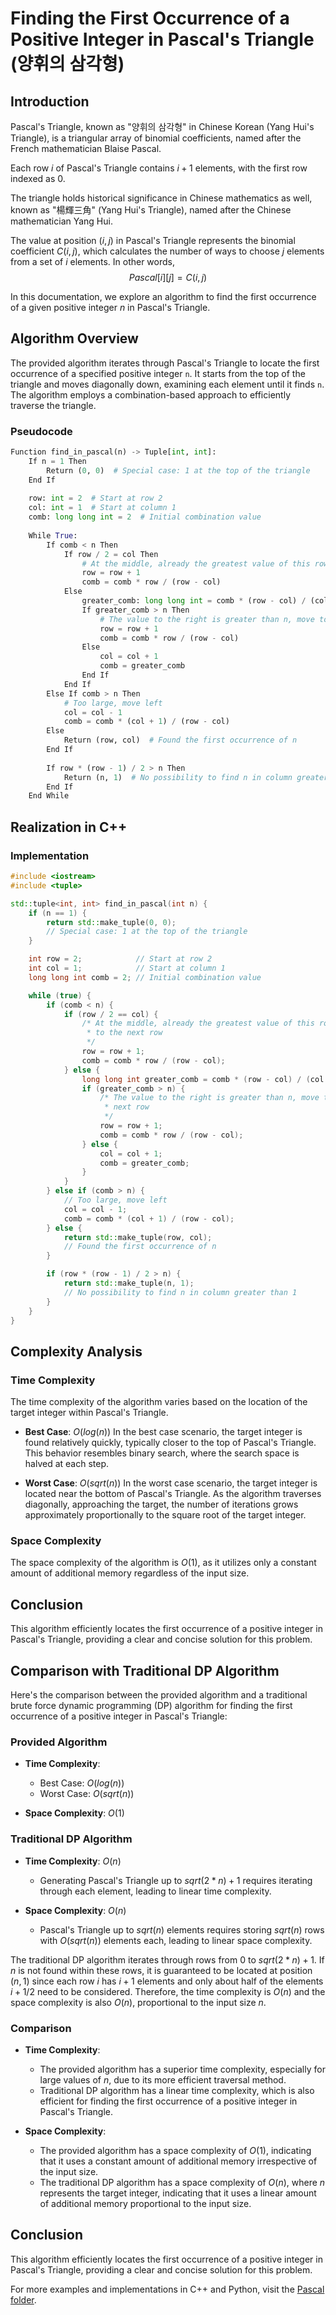 # Finding the First Occurrence of a Positive Integer in Pascal's Triangle (양휘의 삼각형)

## Introduction

Pascal's Triangle, known as "양휘의 삼각형" in  Chinese Korean (Yang Hui's Triangle), is a triangular array of binomial coefficients, named after the French mathematician Blaise Pascal. 

Each row $i$ of Pascal's Triangle contains $i+ 1$ elements, with the first row indexed as 0. 

The triangle holds historical significance in Chinese mathematics as well, known as "楊輝三角" (Yang Hui's Triangle), named after the Chinese mathematician Yang Hui. 

The value at position $(i, j)$ in Pascal's Triangle represents the binomial coefficient $C(i, j)$, which calculates the number of ways to choose $j$ elements from a set of $i$ elements. 
In other words, 
$$Pascal[i][j] = C(i, j)$$

In this documentation, we explore an algorithm to find the first occurrence of a given positive integer $n$ in Pascal's Triangle.

## Algorithm Overview

The provided algorithm iterates through Pascal's Triangle to locate the first occurrence of a specified positive integer `n`. It starts from the top of the triangle and moves diagonally down, examining each element until it finds `n`. 
The algorithm employs a combination-based approach to efficiently traverse the triangle.

### Pseudocode

```python
Function find_in_pascal(n) -> Tuple[int, int]:
    If n = 1 Then
        Return (0, 0)  # Special case: 1 at the top of the triangle
    End If
    
    row: int = 2  # Start at row 2
    col: int = 1  # Start at column 1
    comb: long long int = 2  # Initial combination value
    
    While True:
        If comb < n Then
            If row / 2 = col Then
                # At the middle, already the greatest value of this row, move to the next row
                row = row + 1
                comb = comb * row / (row - col)
            Else
                greater_comb: long long int = comb * (row - col) / (col + 1)
                If greater_comb > n Then
                    # The value to the right is greater than n, move to the next row
                    row = row + 1
                    comb = comb * row / (row - col)
                Else
                    col = col + 1
                    comb = greater_comb
                End If
            End If
        Else If comb > n Then
            # Too large, move left
            col = col - 1
            comb = comb * (col + 1) / (row - col)
        Else
            Return (row, col)  # Found the first occurrence of n
        End If
        
        If row * (row - 1) / 2 > n Then
            Return (n, 1)  # No possibility to find n in column greater than 1
        End If
    End While
```

## Realization in C++

### Implementation

```cpp
#include <iostream>
#include <tuple>

std::tuple<int, int> find_in_pascal(int n) {
    if (n == 1) {
        return std::make_tuple(0, 0);
        // Special case: 1 at the top of the triangle
    }

    int row = 2;            // Start at row 2
    int col = 1;            // Start at column 1
    long long int comb = 2; // Initial combination value

    while (true) {
        if (comb < n) {
            if (row / 2 == col) {
                /* At the middle, already the greatest value of this row, move
                 * to the next row
                 */
                row = row + 1;
                comb = comb * row / (row - col);
            } else {
                long long int greater_comb = comb * (row - col) / (col + 1);
                if (greater_comb > n) {
                    /* The value to the right is greater than n, move to the
                     * next row
                     */
                    row = row + 1;
                    comb = comb * row / (row - col);
                } else {
                    col = col + 1;
                    comb = greater_comb;
                }
            }
        } else if (comb > n) {
            // Too large, move left
            col = col - 1;
            comb = comb * (col + 1) / (row - col);
        } else {
            return std::make_tuple(row, col);
            // Found the first occurrence of n
        }

        if (row * (row - 1) / 2 > n) {
            return std::make_tuple(n, 1);
            // No possibility to find n in column greater than 1
        }
    }
}
```

## Complexity Analysis

### Time Complexity

The time complexity of the algorithm varies based on the location of the target integer within Pascal's Triangle.

- **Best Case**: $O(log(n))$ 
  In the best case scenario, the target integer is found relatively quickly, typically closer to the top of Pascal's Triangle. This behavior resembles binary search, where the search space is halved at each step.

- **Worst Case**: $O(sqrt(n))$ 
  In the worst case scenario, the target integer is located near the bottom of Pascal's Triangle. As the algorithm traverses diagonally, approaching the target, the number of iterations grows approximately proportionally to the square root of the target integer.

### Space Complexity

The space complexity of the algorithm is $O(1)$, as it utilizes only a constant amount of additional memory regardless of the input size.

## Conclusion

This algorithm efficiently locates the first occurrence of a positive integer in Pascal's Triangle, providing a clear and concise solution for this problem.

## Comparison with Traditional DP Algorithm

Here's the comparison between the provided algorithm and a traditional brute force dynamic programming (DP) algorithm for finding the first occurrence of a positive integer in Pascal's Triangle:

### Provided Algorithm

- **Time Complexity**: 
  - Best Case: $O(log(n))$
  - Worst Case: $O(sqrt(n))$

- **Space Complexity**: $O(1)$

### Traditional DP Algorithm

- **Time Complexity**: $O(n)$
  - Generating Pascal's Triangle up to $sqrt(2 * n) + 1$ requires iterating through each element, leading to linear time complexity.

- **Space Complexity**: $O(n)$
  - Pascal's Triangle up to $sqrt(n)$ elements requires storing $sqrt(n)$ rows with $O(sqrt(n))$ elements each, leading to linear space complexity.

The traditional DP algorithm iterates through rows from 0 to $sqrt(2 * n) + 1$. If $n$ is not found within these rows, it is guaranteed to be located at position $(n, 1)$ 
since each row $i$ has $i + 1$ elements and only about half of the elements $i + 1 /2$ need to be considered. Therefore, the time complexity is $O(n)$ and the space complexity is also $O(n)$, proportional to the input size $n$.

### Comparison

- **Time Complexity**: 
  - The provided algorithm has a superior time complexity, especially for large values of $n$, due to its more efficient traversal method.
  - Traditional DP algorithm has a linear time complexity, which is also efficient for finding the first occurrence of a positive integer in Pascal's Triangle.

- **Space Complexity**: 
  - The provided algorithm has a space complexity of $O(1)$, indicating that it uses a constant amount of additional memory irrespective of the input size.
  - The traditional DP algorithm has a space complexity of $O(n)$, where $n$ represents the target integer, indicating that it uses a linear amount of additional memory proportional to the input size.
    
## Conclusion

This algorithm efficiently locates the first occurrence of a positive integer in Pascal's Triangle, providing a clear and concise solution for this problem.


For more examples and implementations in C++ and Python, visit the [Pascal folder](/Pascal).
